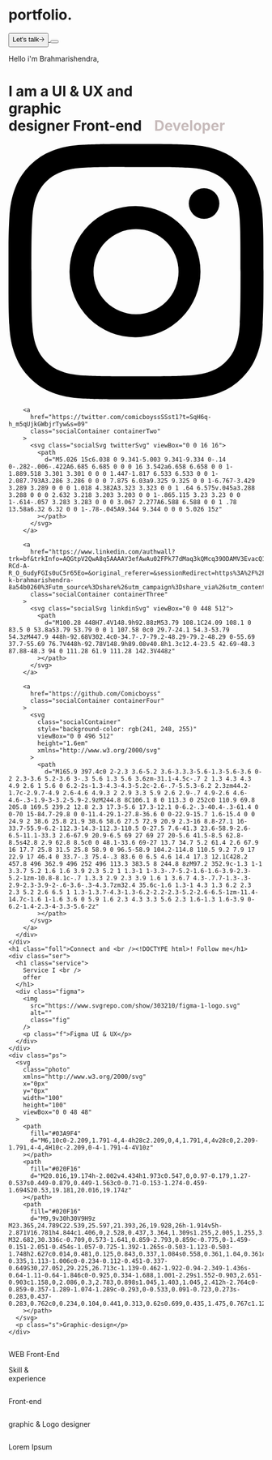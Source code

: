 <!DOCTYPE html>
<html lang="en">
  <head>
    <meta charset="UTF-8" />
    <meta name="viewport" content="width=device-width, initial-scale=1.0" />
    <title>Kesari Brahmarishendra</title>
    <link rel="stylesheet" href="styles.css" />
    <link rel="preconnect" href="https://fonts.googleapis.com">
    <link rel="preconnect" href="https://fonts.gstatic.com" crossorigin>
    <link href="https://fonts.googleapis.com/css2?family=Borel&family=Della+Respira&family=Josefin+Sans:ital,wght@0,100..700;1,100..700&family=Questrial&family=Sulphur+Point:wght@300;400;700&display=swap" 
    rel="stylesheet">
    <style>
      @media (max-width: 600px) {
        body {
          display: flexbox;
        }
        .design {
          font-size: 40px;
          display: flexbox;
        }
        .me {
          margin-top: 20px;
          display: flexbox;
          padding-right: auto;
          border-radius: 200px;
          height: 330px;
          width: 300px;
        }
        .he {
          margin-top: 30px;
          color: rgb(214, 86, 0);
        }
        .card {
          margin-top: 450px;
          margin-left: 20px;
          background-color: rgb(141, 114, 248);
          border-radius: 0px;
          display: grid;
        }
        .media {
          margin-left: -8px;
          width: 105%;
          height: 320px;
          margin-bottom: -10;
          bottom: none;
        }
        .foll {
          float: right;
          display: flexbox;
          margin-top: -180px;
          color: aliceblue;
          text-align: right;
          padding-right: 16px;
          font-size: 30px;
          color: rgb(218, 255, 145);
          -webkit-animation: scale-up-center 0.8s steps(10, end) forwards;
          animation: scale-up-center 0.4s steps(10, end) forwards;
        }
        @keyframes scale-up-center {
          0% {
            -webkit-transform: scale(0.5);
            transform: scale(0.5);
          }
          100% {
            -webkit-transform: scale(1);
            transform: scale(1);
          }
        }
        .service {
          color: #333d79ff;
          font-family: "Chakra Petch", sans-serif;
        }
        .fig {
          height: 60px;
          margin-left: 4px;
          display: flexbox;
        }
        .f {
          float: right;
          font-size: 32px;
          margin-top: 6px;
          padding-right: 2px;
              color:gray;
        }
        .photo {
          height: 60px;
          margin-top: 20px;
          margin-left: -20px;
        }
        .s {
          float: right;
          font-size: 30px;
          margin-top: -48px;
          padding-right: 2px;
        }
        .web{
          height: 60px;
          margin-left: 4px;
          display: flexbox;
          border-radius: 80px;
          margin-top: 10px;
        }
        .w{
          float: right;
          font-size: 30px;
          margin-top: -48px;
          padding-right: 2px;
        }
        .cards {
  margin-left: -10px;
  margin-top: 10px;
  gap: 20px;
  display: flex;
  flex-direction: row;
  overflow: auto;
  white-space: nowrap;
}
      }
    </style>
  </head>
  <body>
    <h1 class="show">portfolio.</h1>
    <a href="mailto:brahmarishi868@gmail.com">
      <button class="lets">Let's talk🡢</button>
    </a>
    <button onclick="topFunction()" id="myBtn" title="Go to top">
    <img src="https://img.icons8.com/ios-filled/50/up--v1.png" alt="" class="up">
    </button>
    <p class="he">Hello i'm Brahmarishendra,</p>
    <h1 class="design">
      I am a UI & UX and
      <br />
      graphic <br />
      designer Front-end
      <b class="bb" style="color: rgb(199, 187, 187); margin-left: 18px"> Developer</b>
    </h1>
    <div class="mee">
      <img src="https://i.postimg.cc/k5dyNMKz/fuckimg.jpg" alt="" class="me" />
    </div>
    <div class="media">
      <div class="card">
        <a
          href="https://www.instagram.com/comic_boy_ss/?igsh=ZjYzM3FsZXdyM2Y0"
          class="socialContainer containerOne"
        >
          <svg class="socialSvg instagramSvg" viewBox="0 0 16 16">
            <path
              d="M8 0C5.829 0 5.556.01 4.703.048 3.85.088 3.269.222 2.76.42a3.917 3.917 0 0 0-1.417.923A3.927 3.927 0 0 0 .42 2.76C.222 3.268.087 3.85.048 4.7.01 5.555 0 5.827 0 8.001c0 2.172.01 2.444.048 3.297.04.852.174 1.433.372 1.942.205.526.478.972.923 1.417.444.445.89.719 1.416.923.51.198 1.09.333 1.942.372C5.555 15.99 5.827 16 8 16s2.444-.01 3.298-.048c.851-.04 1.434-.174 1.943-.372a3.916 3.916 0 0 0 1.416-.923c.445-.445.718-.891.923-1.417.197-.509.332-1.09.372-1.942C15.99 10.445 16 10.173 16 8s-.01-2.445-.048-3.299c-.04-.851-.175-1.433-.372-1.941a3.926 3.926 0 0 0-.923-1.417A3.911 3.911 0 0 0 13.24.42c-.51-.198-1.092-.333-1.943-.372C10.443.01 10.172 0 7.998 0h.003zm-.717 1.442h.718c2.136 0 2.389.007 3.232.046.78.035 1.204.166 1.486.275.373.145.64.319.92.599.28.28.453.546.598.92.11.281.24.705.275 1.485.039.843.047 1.096.047 3.231s-.008 2.389-.047 3.232c-.035.78-.166 1.203-.275 1.485a2.47 2.47 0 0 1-.599.919c-.28.28-.546.453-.92.598-.28.11-.704.24-1.485.276-.843.038-1.096.047-3.232.047s-2.39-.009-3.233-.047c-.78-.036-1.203-.166-1.485-.276a2.478 2.478 0 0 1-.92-.598 2.48 2.48 0 0 1-.6-.92c-.109-.281-.24-.705-.275-1.485-.038-.843-.046-1.096-.046-3.233 0-2.136.008-2.388.046-3.231.036-.78.166-1.204.276-1.486.145-.373.319-.64.599-.92.28-.28.546-.453.92-.598.282-.11.705-.24 1.485-.276.738-.034 1.024-.044 2.515-.045v.002zm4.988 1.328a.96.96 0 1 0 0 1.92.96.96 0 0 0 0-1.92zm-4.27 1.122a4.109 4.109 0 1 0 0 8.217 4.109 4.109 0 0 0 0-8.217zm0 1.441a2.667 2.667 0 1 1 0 5.334 2.667 2.667 0 0 1 0-5.334z"
            ></path>
          </svg>
        </a>

        <a
          href="https://twitter.com/comicboyssSSst1?t=SqH6q-h_m5qUjkGWbjrTyw&s=09"
          class="socialContainer containerTwo"
        >
          <svg class="socialSvg twitterSvg" viewBox="0 0 16 16">
            <path
              d="M5.026 15c6.038 0 9.341-5.003 9.341-9.334 0-.14 0-.282-.006-.422A6.685 6.685 0 0 0 16 3.542a6.658 6.658 0 0 1-1.889.518 3.301 3.301 0 0 0 1.447-1.817 6.533 6.533 0 0 1-2.087.793A3.286 3.286 0 0 0 7.875 6.03a9.325 9.325 0 0 1-6.767-3.429 3.289 3.289 0 0 0 1.018 4.382A3.323 3.323 0 0 1 .64 6.575v.045a3.288 3.288 0 0 0 2.632 3.218 3.203 3.203 0 0 1-.865.115 3.23 3.23 0 0 1-.614-.057 3.283 3.283 0 0 0 3.067 2.277A6.588 6.588 0 0 1 .78 13.58a6.32 6.32 0 0 1-.78-.045A9.344 9.344 0 0 0 5.026 15z"
            ></path>
          </svg>
        </a>

        <a
          href="https://www.linkedin.com/authwall?trk=bf&trkInfo=AQGtpV2QwA8q5AAAAY3efAwAu02FPk77dMaq3kQMcq39ODAMV3EvacQ1sfXn1Es3PsHgk16vzBzKzRQ5i7d1rqZov0jfg6PTC3ykjRdzpjc-RCd-A-R_O_6udyFGIs0uC5r65Eo=&original_referer=&sessionRedirect=https%3A%2F%2Fwww.linkedin.com%2Fin%2Fss-k-brahmarishendra-8a54b0260%3Futm_source%3Dshare%26utm_campaign%3Dshare_via%26utm_content%3Dprofile%26utm_medium%3Dandroid_app"
          class="socialContainer containerThree"
        >
          <svg class="socialSvg linkdinSvg" viewBox="0 0 448 512">
            <path
              d="M100.28 448H7.4V148.9h92.88zM53.79 108.1C24.09 108.1 0 83.5 0 53.8a53.79 53.79 0 0 1 107.58 0c0 29.7-24.1 54.3-53.79 54.3zM447.9 448h-92.68V302.4c0-34.7-.7-79.2-48.29-79.2-48.29 0-55.69 37.7-55.69 76.7V448h-92.78V148.9h89.08v40.8h1.3c12.4-23.5 42.69-48.3 87.88-48.3 94 0 111.28 61.9 111.28 142.3V448z"
            ></path>
          </svg>
        </a>

        <a
          href="https://github.com/Comicboyss"
          class="socialContainer containerFour"
        >
          <svg
            class="socialContainer"
            style="background-color: rgb(241, 248, 255)"
            viewBox="0 0 496 512"
            height="1.6em"
            xmlns="http://www.w3.org/2000/svg"
          >
            <path
              d="M165.9 397.4c0 2-2.3 3.6-5.2 3.6-3.3.3-5.6-1.3-5.6-3.6 0-2 2.3-3.6 5.2-3.6 3-.3 5.6 1.3 5.6 3.6zm-31.1-4.5c-.7 2 1.3 4.3 4.3 4.9 2.6 1 5.6 0 6.2-2s-1.3-4.3-4.3-5.2c-2.6-.7-5.5.3-6.2 2.3zm44.2-1.7c-2.9.7-4.9 2.6-4.6 4.9.3 2 2.9 3.3 5.9 2.6 2.9-.7 4.9-2.6 4.6-4.6-.3-1.9-3-3.2-5.9-2.9zM244.8 8C106.1 8 0 113.3 0 252c0 110.9 69.8 205.8 169.5 239.2 12.8 2.3 17.3-5.6 17.3-12.1 0-6.2-.3-40.4-.3-61.4 0 0-70 15-84.7-29.8 0 0-11.4-29.1-27.8-36.6 0 0-22.9-15.7 1.6-15.4 0 0 24.9 2 38.6 25.8 21.9 38.6 58.6 27.5 72.9 20.9 2.3-16 8.8-27.1 16-33.7-55.9-6.2-112.3-14.3-112.3-110.5 0-27.5 7.6-41.3 23.6-58.9-2.6-6.5-11.1-33.3 2.6-67.9 20.9-6.5 69 27 69 27 20-5.6 41.5-8.5 62.8-8.5s42.8 2.9 62.8 8.5c0 0 48.1-33.6 69-27 13.7 34.7 5.2 61.4 2.6 67.9 16 17.7 25.8 31.5 25.8 58.9 0 96.5-58.9 104.2-114.8 110.5 9.2 7.9 17 22.9 17 46.4 0 33.7-.3 75.4-.3 83.6 0 6.5 4.6 14.4 17.3 12.1C428.2 457.8 496 362.9 496 252 496 113.3 383.5 8 244.8 8zM97.2 352.9c-1.3 1-1 3.3.7 5.2 1.6 1.6 3.9 2.3 5.2 1 1.3-1 1-3.3-.7-5.2-1.6-1.6-3.9-2.3-5.2-1zm-10.8-8.1c-.7 1.3.3 2.9 2.3 3.9 1.6 1 3.6.7 4.3-.7.7-1.3-.3-2.9-2.3-3.9-2-.6-3.6-.3-4.3.7zm32.4 35.6c-1.6 1.3-1 4.3 1.3 6.2 2.3 2.3 5.2 2.6 6.5 1 1.3-1.3.7-4.3-1.3-6.2-2.2-2.3-5.2-2.6-6.5-1zm-11.4-14.7c-1.6 1-1.6 3.6 0 5.9 1.6 2.3 4.3 3.3 5.6 2.3 1.6-1.3 1.6-3.9 0-6.2-1.4-2.3-4-3.3-5.6-2z"
            ></path>
          </svg>
        </a>
      </div>
    </div>
    <h1 class="foll">Connect and <br /><!DOCTYPE html>! Follow me</h1>
    <div class="ser">
      <h1 class="service">
        Service I <br />
        offer
      </h1>
      <div class="figma">
        <img
          src="https://www.svgrepo.com/show/303210/figma-1-logo.svg"
          alt=""
          class="fig"
        />
        <p class="f">Figma UI & UX</p>
      </div>
    </div>
    <div class="ps">
      <svg
        class="photo"
        xmlns="http://www.w3.org/2000/svg"
        x="0px"
        y="0px"
        width="100"
        height="100"
        viewBox="0 0 48 48"
      >
        <path
          fill="#03A9F4"
          d="M6,10c0-2.209,1.791-4,4-4h28c2.209,0,4,1.791,4,4v28c0,2.209-1.791,4-4,4H10c-2.209,0-4-1.791-4-4V10z"
        ></path>
        <path
          fill="#020F16"
          d="M20.016,19.174h-2.002v4.434h1.973c0.547,0,0.97-0.179,1.27-0.537s0.449-0.879,0.449-1.563c0-0.71-0.153-1.274-0.459-1.694S20.53,19.181,20.016,19.174z"
        ></path>
        <path
          fill="#020F16"
          d="M9,9v30h30V9H9z M23.365,24.789C22.539,25.597,21.393,26,19.928,26h-1.914v5h-2.871V16.781h4.844c1.406,0,2.528,0.437,3.364,1.309s1.255,2.005,1.255,3.398S24.192,23.981,23.365,24.789z M32.682,30.336c-0.709,0.573-1.641,0.859-2.793,0.859c-0.775,0-1.459-0.151-2.051-0.454s-1.057-0.725-1.392-1.265s-0.503-1.123-0.503-1.748h2.627c0.014,0.481,0.125,0.843,0.337,1.084s0.558,0.361,1.04,0.361c0.742,0,1.113-0.335,1.113-1.006c0-0.234-0.112-0.451-0.337-0.649S30,27.052,29.225,26.713c-1.139-0.462-1.922-0.94-2.349-1.436s-0.64-1.11-0.64-1.846c0-0.925,0.334-1.688,1.001-2.29s1.552-0.903,2.651-0.903c1.158,0,2.086,0.3,2.783,0.898s1.045,1.403,1.045,2.412h-2.764c0-0.859-0.357-1.289-1.074-1.289c-0.293,0-0.533,0.091-0.723,0.273s-0.283,0.437-0.283,0.762c0,0.234,0.104,0.441,0.313,0.62s0.699,0.435,1.475,0.767c1.127,0.417,1.922,0.881,2.388,1.392s0.698,1.174,0.698,1.987C33.746,29.005,33.391,29.763,32.682,30.336z"
        ></path>
      </svg>
      <p class="s">Graphic-design</p>
    </div>
  </div>
  <div class="webs">
    <img src="https://img.freepik.com/free-vector/gradient-coding-logo-template_23-2148809439.jpg?w=740&t=st=1708867425~exp=1708868025~hmac=30bc05352915abc7ca750c01dab34740c58230be389195840136d90ce1231dd1" alt="" class="web">
       <p class="w"> WEB Front-End </p>
     </div>
     <div class="skill">
      <p class="sk">Skill & <br>
         experience  </p>
         <div class="cards">
    <div class="card red">
        <img src="https://i.postimg.cc/xC3CbyKk/ARKWRVE.png" alt="" class="logi">
        <p class="second-text">Front-end</p>
    </div>
    <div class="card blue">
      <img src="https://i.postimg.cc/xC3CbyKk/ARKWRVE.png" alt="" class="logi">
        <p class="second-text">graphic & Logo designer</p>
    </div>
    <div class="card green">
      <img src="https://i.postimg.cc/xC3CbyKk/ARKWRVE.png" alt="" class="logi">
        <p class="second-text">Lorem Ipsum</p>
    </div>
</div>
     </div>
  </body>
  
<script>
  // Get the button
  let mybutton = document.getElementById("myBtn");
  
  // When the user scrolls down 20px from the top of the document, show the button
  window.onscroll = function() {scrollFunction()};
  
  function scrollFunction() {
    if (document.body.scrollTop > 20 || document.documentElement.scrollTop > 20) {
      mybutton.style.display = "block";
    } else {
      mybutton.style.display = "none";
    }
  }
  
  // When the user clicks on the button, scroll to the top of the document
  function topFunction() {
    document.body.scrollTop = 0;
    document.documentElement.scrollTop = 0;
  }
  </script>
</html>

